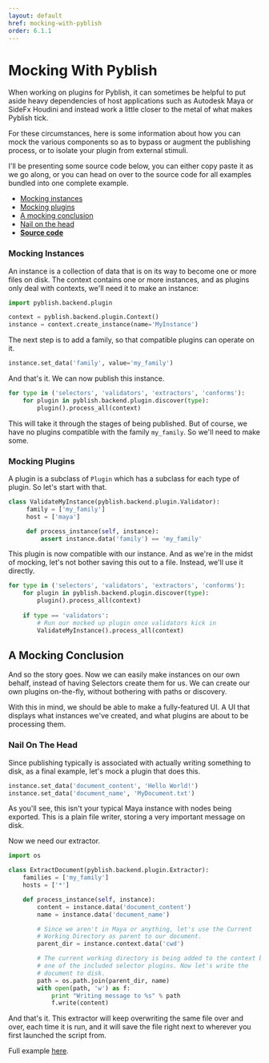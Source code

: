 ```yaml
---
layout: default
href: mocking-with-pyblish
order: 6.1.1
---
```


# Mocking With Pyblish

When working on plugins for Pyblish, it can sometimes be helpful to put aside heavy dependencies of host applications such as Autodesk Maya or SideFx Houdini and instead work a little closer to the metal of what makes Pyblish tick.

For these circumstances, here is some information about how you can mock the various components so as to bypass or augment the publishing process, or to isolate your plugin from external stimuli.

I'll be presenting some source code below, you can either copy paste it as we go along, or you can head on over to the source code for all examples bundled into one complete example.

- [Mocking instances](#mocking-instances)
- [Mocking plugins](#mocking-plugins)
- [A mocking conclusion](#A-mocking-conclusion)
- [Nail on the head](#nail-on-the-head)
- [**Source code**][full]

### Mocking Instances

An instance is a collection of data that is on its way to become one or more files on disk. The context contains one or more instances, and as plugins only deal with contexts, we'll need it to make an instance:

```python
import pyblish.backend.plugin

context = pyblish.backend.plugin.Context()
instance = context.create_instance(name='MyInstance')
```

The next step is to add a family, so that compatible plugins can operate on it.

```python
instance.set_data('family', value='my_family')
```

And that's it. We can now publish this instance.

```python
for type in ('selectors', 'validators', 'extractors', 'conforms'):
    for plugin in pyblish.backend.plugin.discover(type):
        plugin().process_all(context)
```

This will take it through the stages of being published. But of course, we have no plugins compatible with the family `my_family`. So we'll need to make some.

### Mocking Plugins

A plugin is a subclass of `Plugin` which has a subclass for each type of plugin. So let's start with that.

```python
class ValidateMyInstance(pyblish.backend.plugin.Validator):
     family = ['my_family']
     host = ['maya']

     def process_instance(self, instance):
         assert instance.data('family') == 'my_family'
```

This plugin is now compatible with our instance. And as we're in the midst of mocking, let's not bother saving this out to a file. Instead, we'll use it directly.

```python
for type in ('selectors', 'validators', 'extractors', 'conforms'):
    for plugin in pyblish.backend.plugin.discover(type):
        plugin().process_all(context)
 
    if type == 'validators':
        # Run our mocked up plugin once validators kick in
        ValidateMyInstance().process_all(context)
```

## A Mocking Conclusion

And so the story goes. Now we can easily make instances on our own behalf, instead of having Selectors create them for us. We can create our own plugins on-the-fly, without bothering with paths or discovery.

With this in mind, we should be able to make a fully-featured UI. A UI that displays what instances we've created, and what plugins are about to be processing them.

### Nail On The Head

Since publishing typically is associated with actually writing something to disk, as a final example, let's mock a plugin that does this.

```python
instance.set_data('document_content', 'Hello World!')
instance.set_data('document_name', 'MyDocument.txt')
```

As you'll see, this isn't your typical Maya instance with nodes being exported. This is a plain file writer, storing a very important message on disk.

Now we need our extractor.

```python
import os

class ExtractDocument(pyblish.backend.plugin.Extractor):
    families = ['my_family']
    hosts = ['*']

    def process_instance(self, instance):
        content = instance.data('document_content')
        name = instance.data('document_name')

        # Since we aren't in Maya or anything, let's use the Current
        # Working Directory as parent to our document.
        parent_dir = instance.context.data('cwd')

        # The current working directory is being added to the context by
        # one of the included selector plugins. Now let's write the
        # document to disk.
        path = os.path.join(parent_dir, name)
        with open(path, 'w') as f:
            print "Writing message to %s" % path
            f.write(content)
```

And that's it. This extractor will keep overwriting the same file over and over, each time it is run, and it will save the file right next to wherever you first launched the script from.

Full example [here][full].

[full]: https://gist.github.com/mottosso/124d376c46853a574c0a
